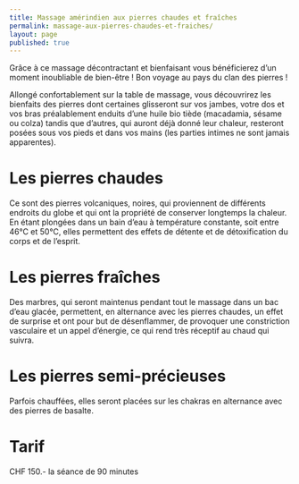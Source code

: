 ```yaml
---
title: Massage amérindien aux pierres chaudes et fraîches
permalink: massage-aux-pierres-chaudes-et-fraiches/
layout: page
published: true
---
```



Grâce à ce massage décontractant et bienfaisant vous bénéficierez d’un moment inoubliable de bien-être ! Bon voyage au pays du clan des pierres !

Allongé confortablement sur la table de massage, vous découvrirez les bienfaits des pierres dont certaines glisseront sur vos jambes, votre dos et vos bras préalablement enduits d’une huile bio tiède (macadamia, sésame ou colza) tandis que d’autres, qui auront déjà donné leur chaleur, resteront posées sous vos pieds et dans vos mains (les parties intimes ne sont jamais apparentes).

# Les pierres chaudes

Ce sont des pierres volcaniques, noires, qui proviennent de différents endroits du globe et qui ont la propriété de conserver longtemps la chaleur. En étant plongées dans un bain d’eau à température constante, soit entre 46°C et 50°C, elles permettent des effets de détente et de détoxification du corps et de l’esprit.

# Les pierres fraîches

Des marbres, qui seront maintenus pendant tout le massage dans un bac d’eau glacée, permettent, en alternance avec les pierres chaudes, un effet de surprise et ont pour but de désenflammer, de provoquer une constriction vasculaire et un appel d’énergie, ce qui rend très réceptif au chaud qui suivra.

# Les pierres semi-précieuses

Parfois chauffées, elles seront placées sur les chakras en alternance avec des pierres de basalte.

# Tarif

CHF 150.- la séance de 90 minutes
